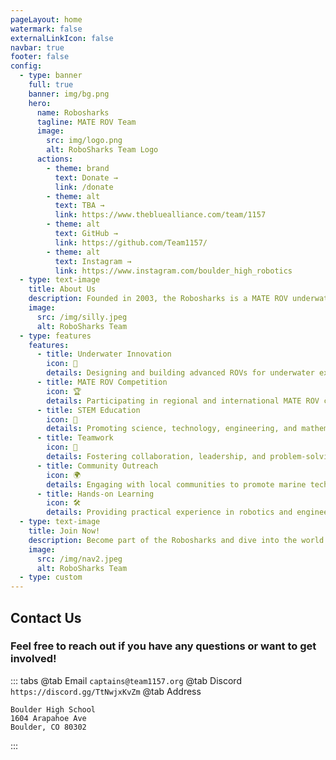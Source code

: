 ```yaml
---
pageLayout: home
watermark: false
externalLinkIcon: false
navbar: true
footer: false
config:
  - type: banner
    full: true
    banner: img/bg.png
    hero:
      name: Robo​sharks
      tagline: MATE ROV Team
      image:
        src: img/logo.png
        alt: RoboSharks Team Logo
      actions:
        - theme: brand
          text: Donate →
          link: /donate
        - theme: alt
          text: TBA →
          link: https://www.thebluealliance.com/team/1157
        - theme: alt
          text: GitHub →
          link: https://github.com/Team1157/
        - theme: alt
          text: Instagram →
          link: https://www.instagram.com/boulder_high_robotics
  - type: text-image
    title: About Us
    description: Founded in 2003, the Robosharks is a MATE ROV underwater robotics competition team based in Boulder, Colorado. Our team is made up of students from Boulder High School, and we are dedicated to inspiring young people to be science and technology leaders by engaging them in exciting programs that build science, engineering, and technology skills that inspire innovation and foster well-rounded life capabilities..
    image:
      src: /img/silly.jpeg
      alt: RoboSharks Team
  - type: features
    features:
      - title: Underwater Innovation
        icon: 🦈
        details: Designing and building advanced ROVs for underwater exploration
      - title: MATE ROV Competition
        icon: 🏆
        details: Participating in regional and international MATE ROV competitions
      - title: STEM Education
        icon: 🔬
        details: Promoting science, technology, engineering, and mathematics
      - title: Teamwork
        icon: 🤝
        details: Fostering collaboration, leadership, and problem-solving skills
      - title: Community Outreach
        icon: 🌍
        details: Engaging with local communities to promote marine technology
      - title: Hands-on Learning
        icon: 🛠️
        details: Providing practical experience in robotics and engineering
  - type: text-image
    title: Join Now!
    description: Become part of the Robosharks and dive into the world of underwater robotics. We are open to any and all Boulder High students of any age, and no experience with robotics/computers is needed and you get free snacks!
    image:
      src: /img/nav2.jpeg
      alt: RoboSharks Team
  - type: custom
---
```


<div>

## Contact Us

### Feel free to reach out if you have any questions or want to get involved!

::: tabs
@tab Email
`captains@team1157.org`
@tab Discord
`https://discord.gg/TtNwjxKvZm`
@tab Address

```
Boulder High School
1604 Arapahoe Ave
Boulder, CO 80302
```

:::

</div>
